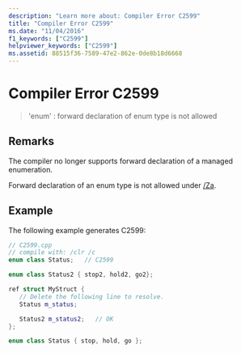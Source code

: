 ```yaml
---
description: "Learn more about: Compiler Error C2599"
title: "Compiler Error C2599"
ms.date: "11/04/2016"
f1_keywords: ["C2599"]
helpviewer_keywords: ["C2599"]
ms.assetid: 88515f36-7589-47e2-862e-0de8b18d6668
---
```

# Compiler Error C2599

> 'enum' : forward declaration of enum type is not allowed

## Remarks

The compiler no longer supports forward declaration of a managed enumeration.

Forward declaration of an enum type is not allowed under [/Za](../../build/reference/za-ze-disable-language-extensions.md).

## Example

The following example generates C2599:

```cpp
// C2599.cpp
// compile with: /clr /c
enum class Status;   // C2599

enum class Status2 { stop2, hold2, go2};

ref struct MyStruct {
   // Delete the following line to resolve.
   Status m_status;

   Status2 m_status2;   // OK
};

enum class Status { stop, hold, go };
```
